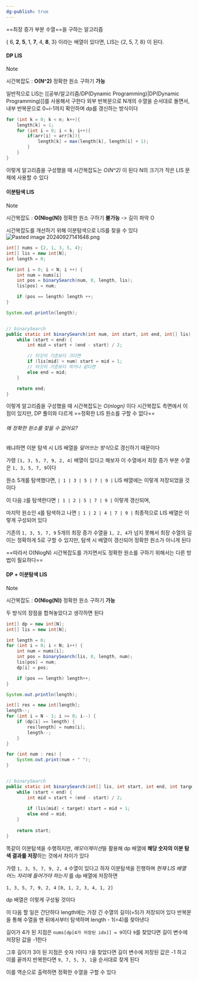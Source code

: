 ```yaml
---
dg-publish: true
---
```

==최장 증가 부분 수열==을 구하는 알고리즘

{ 6, **2**, **5**, 1, **7**, 4, **8**, 3} 이라는 배열이 있다면, LIS는 {2, 5, 7, 8} 이 된다.

#### DP LIS

>[!note]
>시간복잡도 : **O(N^2)**
>정확한 원소 구하기 **가능**

일반적으로 LIS는 [[공부/알고리즘/DP(Dynamic Programming)\|DP(Dynamic Programming)]]를 사용해서 구한다
외부 반복문으로 N개의 수열을 순서대로 돌면서,
내부 반복문으로 0~i-1까지 확인하며 dp를 갱신하는 방식이다

```java
for (int k = 0; k < n; k++){
	length[k] = 1;
    for (int i = 0; i < k; i++){
        if(arr[i] < arr[k]){
            length[k] = max(length[k], length[i] + 1);
        }
    }
}
```

이렇게 알고리즘을 구성했을 때 시간복잡도는 *O(N^2)* 이 된다
N의 크기가 작은 LIS 문제에 사용할 수 있다

#### 이분탐색 LIS

>[!note]
>시간복잡도 : **O(Nlog(N))**
>정확한 원소 구하기 **불가능** -> 길이 파악 O

시간복잡도를 개선하기 위해 이분탐색으로 LIS를 찾을 수 있다
![Pasted image 20240927141648.png](/img/user/%EC%B2%A8%EB%B6%80%ED%8C%8C%EC%9D%BC/Pasted%20image%2020240927141648.png)

```java
int[] nums = {2, 1, 3, 5, 4};
int[] lis = new int[N];
int length = 0;

for(int i = 0; i < N; i ++) {
	int num = nums[i]
	int pos = binarySearch(num, 0, length, lis);
	lis[pos] = num;

	if (pos == length) length ++;
}

System.out.println(length);


// binarySearch
public static int binarySearch(int num, int start, int end, int[] lis) {
	while (start < end) {
		int mid = start + (end - start) / 2;

		// 타깃이 기준보다 크다면
		if (lis[mid] < num) start = mid = 1;
		// 타깃이 기준보다 작거나 같다면
		else end = mid;
	}

	return end;
}
```

이렇게 알고리즘을 구성했을 때 시간복잡도는 *O(nlogn)* 이다
시간복잡도 측면에서 이점이 있지만, DP 풀이와 다르게 ==정확한 LIS 원소를 구할 수 없다==

###### 왜 정확한 원소를 찾을 수 없어요?

왜냐하면 이분 탐색 시 LIS 배열을 *덮어쓰는 방식*으로 갱신하기 때문이다

가령 `[1, 3, 5, 7, 9, 2, 4]` 배열이 있다고 해보자
이 수열에서 최장 증가 부분 수열은 `1, 3, 5, 7, 9`이다

원소 5개를 탐색했다면,
`| 1 | 3 | 5 | 7 | 9 |`
LIS 배열에는 이렇게 저장되었을 것이다

이 다음 `2`를 탐색한다면
`| 1 | 2 | 5 | 7 | 9 |`
이렇게 갱신되며,

마지막 원소인 `4`를 탐색하고 나면
`| 1 | 2 | 4 | 7 | 9 |`
최종적으로 LIS 배열은 이렇게 구성되어 있다

기존의 `1, 3, 5, 7, 9` 5개의 최장 증가 수열을 `1, 2, 4`가 넘지 못해서
최장 수열의 길이는 정확하게 5로 구할 수 있지만, 탐색 시 배열이 갱신되어 정확한 원소가 아니게 된다

==따라서 O(NlogN) 시간복잡도를 가지면서도 정확한 원소를 구하기 위해서는 다른 방법이 필요하다==

#### DP + 이분탐색 LIS

>[!note]
>시간복잡도 : **O(Nlog(N))**
>정확한 원소 구하기 **가능**

두 방식의 장점을 합쳐놓았다고 생각하면 된다

```java
int[] dp = new int[N];  
int[] lis = new int[N];  

int length = 0;  
for (int i = 0; i < N; i++) {  
	int num = nums[i];  
	int pos = binarySearch(lis, 0, length, num);  
	lis[pos] = num;  
	dp[i] = pos;  

	if (pos == length) length++;  
}  

System.out.println(length);  

int[] res = new int[length];  
length--;  
for (int i = N - 1; i >= 0; i--) {  
	if (dp[i] == length) {  
		res[length] = nums[i];  
		length--;  
	}  
}  

for (int num : res) {  
	System.out.print(num + " ");  
}  


// binarySearch
public static int binarySearch(int[] lis, int start, int end, int target) {  
    while (start < end) {  
        int mid = start + (end - start) / 2;  
  
        if (lis[mid] < target) start = mid + 1;  
        else end = mid;  
    }  
  
    return start;  
}
```

똑같이 이분탐색을 수행하지만, *메모이제이션*을 활용해 dp 배열에 **해당 숫자의 이분 탐색 결과를 저장**하는 것에서 차이가 있다

가령 `1, 3, 5, 7, 9, 2, 4` 수열이 있다고 하자
이분탐색을 진행하며 *현재 LIS 배열 어느 자리에 들어가야 하는지* 를 dp 배열에 저장하면

  `1, 3, 5, 7, 9, 2, 4`
`[0, 1, 2, 3, 4, 1, 2]`

dp 배열은 이렇게 구성될 것이다

이 다음 할 일은 간단하다
length에는 가장 긴 수열의 길이(=5)가 저장되어 있다
반복문을 통해 수열을 맨 뒤에서부터 탐색하며 length - 1(=4)를 찾아낸다

길이가 4가 된 지점은 `nums[dp[4가 저장된 idx]] = 9`이다
`9`를 찾았다면 길이 변수에 저장된 값을 -1한다

그후 길이가 3이 된 지점은 숫자 `7`이다
`7`을 찾았다면 길이 변수에 저장된 값은 -1 하고 이를 끝까지 반복한다면
`9, 7, 5, 3, 1`을 순서대로 찾게 된다

이를 역순으로 출력하면 정확한 수열을 구할 수 있다
